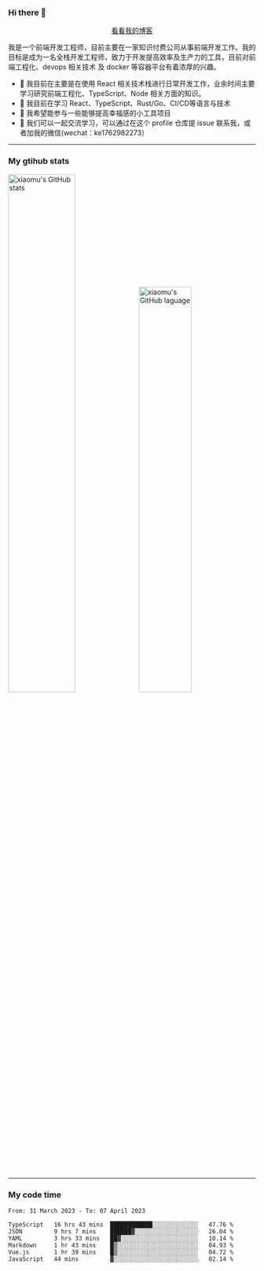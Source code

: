 ### Hi there 👋

<p align="center">
  <a href="https://blog.realjacket.site/">看看我的博客</a>
</p>

我是一个前端开发工程师，目前主要在一家知识付费公司从事前端开发工作。我的目标是成为一名全栈开发工程师，致力于开发提高效率及生产力的工具，目前对前端工程化、devops 相关技术 及 docker 等容器平台有着浓厚的兴趣。

- 🔭 我目前在主要是在使用 React 相关技术栈进行日常开发工作，业余时间主要学习研究前端工程化、TypeScript、Node 相关方面的知识。
- 🌱 我目前在学习 React、TypeScript、Rust/Go、CI/CD等语言与技术
- 👯 我希望能参与一些能够提高幸福感的小工具项目
- 💬 我们可以一起交流学习，可以通过在这个 profile 仓库提 issue 联系我，或者加我的微信(wechat：ke1762982273）

***

### My gtihub stats

<a><img src="https://github-readme-stats-git-masterrstaa-rickstaa.vercel.app/api?username=real-jacket&&show_icons=true" title="xiaomu's GitHub stats" alt="xiaomu's GitHub stats" style="width:52%;"/></a>
<a><img src="https://github-readme-stats-git-masterrstaa-rickstaa.vercel.app/api/top-langs/?username=real-jacket&layout=compact" title="xiaomu's GitHub laguage" alt="xiaomu's GitHub laguage" style="width:46%;"/><a/>

***

### My code time

<!--START_SECTION:waka-->

```text
From: 31 March 2023 - To: 07 April 2023

TypeScript   16 hrs 43 mins  ████████████░░░░░░░░░░░░░   47.76 %
JSON         9 hrs 7 mins    ██████▓░░░░░░░░░░░░░░░░░░   26.04 %
YAML         3 hrs 33 mins   ██▓░░░░░░░░░░░░░░░░░░░░░░   10.14 %
Markdown     1 hr 43 mins    █▒░░░░░░░░░░░░░░░░░░░░░░░   04.93 %
Vue.js       1 hr 39 mins    █▒░░░░░░░░░░░░░░░░░░░░░░░   04.72 %
JavaScript   44 mins         ▓░░░░░░░░░░░░░░░░░░░░░░░░   02.14 %
```

<!--END_SECTION:waka-->
